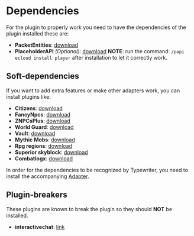 # Dependencies
For the plugin to properly work you need to have the dependencies of the plugin installed these are:
- **PacketEntities**: [download](https://modrinth.com/plugin/packetevents/versions?l=paper)
- **PlaceholderAPI** _(Optional)_: [download](https://www.spigotmc.org/resources/placeholderapi.6245/) **NOTE**: run the command: `/papi ecloud install player` after installation to let it correctly work.

## Soft-dependencies
If you want to add extra features or make other adapters work, you can install plugins like:

- **Citizens**: [download](https://www.spigotmc.org/resources/citizens.13811/)
- **FancyNpcs**: [download](https://modrinth.com/plugin/fancynpcs)
- **ZNPCsPlus**: [download](https://www.spigotmc.org/resources/znpcsplus.109380/)
- **World Guard**: [download](https://dev.bukkit.org/projects/worldguard)
- **Vault**: [download](https://www.spigotmc.org/resources/vault.34315/)
- **Mythic Mobs**: [download](https://www.spigotmc.org/resources/%E2%9A%94-mythicmobs-free-version-%E2%96%BAthe-1-custom-mob-creator%E2%97%84.5702/)
- **Rpg regions**: [download](https://www.spigotmc.org/resources/rpgregions-1-16.74479/)
- **Superior skyblock**: [download](https://www.spigotmc.org/resources/%E2%9A%A1%EF%B8%8F-superiorskyblock2-%E2%9A%A1%EF%B8%8F-the-best-core-on-market-%E2%9A%A1%EF%B8%8F-1-20-2-support.87411/)
- **Combatlogx**: [download](https://www.spigotmc.org/resources/combatlogx.31689/)

In order for the dependencies to be recognized by Typewriter, you need to install the accompanying [Adapter](adapters).

## Plugin-breakers
These plugins are known to break the plugin so they should **NOT** be installed.
- **interactivechat**: [link](https://www.spigotmc.org/resources/interactivechat-show-items-inventory-in-chat-custom-chat-keywords-bungee-velocity-support.75870/)
